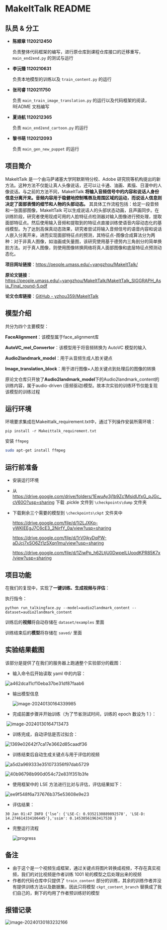 # MakeItTalk README

## 队员 & 分工

* **陈顺章  1120212450**

  负责整体代码框架的编写，进行原仓库到课程仓库接口的迁移重写，`main_end2end.py` 的测试与运行

* **李沅臻  1120210631**

  负责本地模型的训练以及 `train_content.py` 的运行

* **张司睿  1120211750**

  负责 `main_train_image_translation.py` 的运行以及代码框架的阅读，README 文档编写

* **夏诗航  1120212365**

  负责 `main_end2end_cartoon.py` 的运行

* **黎书萌  1120212093**

  负责 `main_gen_new_puppet` 的运行

## 项目简介

MakeItTalk 是一个由马萨诸塞大学阿默斯特分校、Adobe 研究院等机构提出的新方法。这种方法不仅能让真人头像说话，还可以让卡通、油画、素描、日漫中的人像说话。与之前的方法不同，MakeItTalk **将输入音频信号中的内容和说话人身份信息分离开来。音频内容用于稳健地控制嘴唇及周围区域的运动，而说话人信息则决定了面部表情的细节和人物的头部动态。**
其具体工作流程包括：给定一段音频和一张面部图像，MakeItTalk 可以生成说话人的头部状态动画，且声画同步。在训练阶段，研究者使用现成可用的人脸特征点检测器对输入图像进行预处理，提取面部特征点。然后使用输入音频和提取到的特征点直接训练使语音内容动态化的基线模型。为了达到高保真动态效果，研究者尝试将输入音频信号的语音内容和说话人嵌入分离开来，进而实现面部特征点的预测，其特征点-图像合成算法分为两种：对于非真人图像，如油画或矢量图，该研究使用基于德劳内三角剖分的简单换脸方法。对于真人图像，则使用图像转换网络将真人面部图像和底层特征点预测动态化。



**项目网址链接**：https://people.umass.edu/~yangzhou/MakeItTalk/

**原论文链接**：https://people.umass.edu/~yangzhou/MakeItTalk/MakeItTalk_SIGGRAPH_Asia_Final_round-5.pdf

**论文仓库链接**：[GitHub - yzhou359/MakeItTalk](https://github.com/yzhou359/MakeItTalk)

## 模型介绍

共分为四个主要模型：

**FaceAlignment**：该模型属于face_alignment库

**AutoVC_mel_Convertor**：该模型用于将音频转换为 AutoVC 模型的输入

**Audio2landmark_model**：用于从音频生成人脸关键点

**Image_translation_block**：用于进行图像+人脸关键点到处理后的图像的转换

原论文仓库只开放了**Audio2landmark_model**下的Audio2landmark_content的训练内容，属于audio-driven (音频驱动)模型。故本次实验的训练环节仅能复现该模型的训练过程

## 运行环境

环境要求集成在Makeittalk_requirement.txt中，通过下列操作安装所需环境：

```
pip install -r Makeittalk_requirement.txt
```



安装 `ffmpeg` 

```bash
sudo apt-get install ffmpeg
```

## 运行前准备

* 安装运行环境

* 从 https://drive.google.com/drive/folders/1EwuAy3j1b9Zc1MsidUfxG_pJGc_cV60O?usp=sharing 下载 .pickle 文件到 `\checkpoints\dump` 文件夹

* 下载剩余三个需要的模型到 `\checkpoints\ckpt` 文件夹中

  https://drive.google.com/file/d/1i2LJXKp-yWKIEEgJ7C6cE3_2NirfY_0a/view?usp=sharing

  https://drive.google.com/file/d/1rV0jkyDqPW-aDJcj7xSO6Zt1zSXqn1mu/view?usp=sharing

  https://drive.google.com/file/d/1ZiwPp_h62LtjU0DwpelLUoodKPR85K7x/view?usp=sharing

  

## 项目功能

在我们的复现中，实现了**一键训练、生成视频与评估**：

执行指令：

```shell
python run_talkingface.py --model=audio2landmark_content --dataset=audio2landmark_content
```

训练后的**视频**将自动存储在  `dataset/examples`  里面

训练结束后的**模型**将存储在 `saved/` 里面

## 实验结果截图

该部分是提供了在我们的服务器上跑通整个实验部分的截图：

* 输入命令后开始读取 yaml 中的内容：

![a462dca11cf10eba37be31df87faab6](.\images\a462dca11cf10eba37be31df87faab6.png)

* 输出模型信息

  ![image-20240130164339985](.\images\image-20240130164339985.png)

* 完成前置步骤并开始训练（为了节省测试时间，训练的 epoch 数设为 1 ）：

​	![image-20240130164713473](.\images\image-20240130164713473.png)

* 训练完成，自动评估是否过拟合：

![1369e02642f7ca17e3662d85caadf36](.\images\1369e02642f7ca17e3662d85caadf36.png)

* 训练结束后自动生成关键点与用于评估的视频

![a5d2a969333e351073356f97dab5729](.\images\a5d2a969333e351073356f97dab5729.png)

![40b96798b990d054c72e831f351b3fe](.\images\40b96798b990d054c72e831f351b3fe.png)

* 使用框架中的 LSE 方法进行比对与评估，评估结果如下：

![ee9f548f6a737676b375e53608e9e23](.\images\ee9f548f6a737676b375e53608e9e23.png)

* 评估结果：

```
30 Jan 01:47 INFO {'lse’: {'LSE-C: 0.9352130889892578', 'LSE-D: 14.274614334106445'},'ssim': 0.14530561963417538 }
```

* 完整运行流程

  ![progress](.\images\progress.gif)

## 备注

* 由于这个是一个视频生成框架，通过关键点将图片转换成视频，不存在真实视频，我们的对比视频是作者训练 1001 轮的模型之后处理出来的视频
* 作者的代码仓库中只提供了 `train_content` 部分的训练，其余的训练作者并没有提供训练方法以及数据集，因此只将模型 `ckpt_content_branch` 替换成了我们自己的，剩下的均用了作者预训练好的模型

## 报错记录

![image-20240130183232166](.\images\image-20240130183232166.png)
